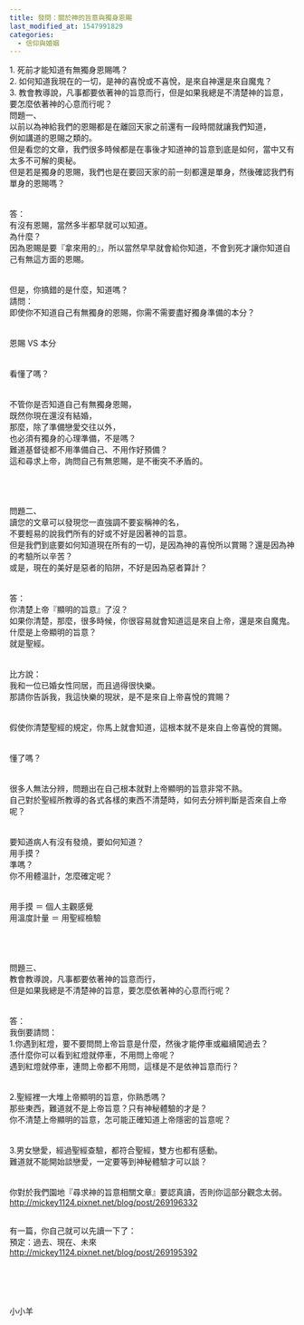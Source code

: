 ```yaml
---
title: 發問：關於神的旨意與獨身恩賜
last_modified_at: 1547991829
categories:
  - 信仰與婚姻
---
```


<p>1. 死前才能知道有無獨身恩賜嗎？<br>
2. 如何知道我現在的一切，是神的喜悅或不喜悅，是來自神還是來自魔鬼？<br>
3. 教會教導說，凡事都要依著神的旨意而行，但是如果我總是不清楚神的旨意，要怎麼依著神的心意而行呢？<br>
<!--more-->問題一、<br>
以前以為神給我們的恩賜都是在離回天家之前還有一段時間就讓我們知道，<br>
例如講道的恩賜之類的。<br>
但是看您的文章，我們很多時候都是在事後才知道神的旨意到底是如何，當中又有太多不可解的奧秘。<br>
但是若是獨身的恩賜，我們也是在要回天家的前一刻都還是單身，然後確認我們有單身的恩賜嗎？<br>
<br>
<br>
答：<br>
有沒有恩賜，當然多半都早就可以知道。<br>
為什麼？<br>
因為恩賜是要『拿來用的』，所以當然早早就會給你知道，不會到死才讓你知道自己有無這方面的恩賜。<br>
<br>
<br>
但是，你搞錯的是什麼，知道嗎？<br>
請問：<br>
即使你不知道自己有無獨身的恩賜，你需不需要盡好獨身準備的本分？<br>
<br>
<br>
恩賜 VS 本分<br>
<br>
<br>
看懂了嗎？<br>
<br>
<br>
不管你是否知道自己有無獨身恩賜，<br>
既然你現在還沒有結婚，<br>
那麼，除了準備戀愛交往以外，<br>
也必須有獨身的心理準備，不是嗎？<br>
難道基督徒都不用準備自己、不用作好預備？<br>
這和尋求上帝，詢問自己有無恩賜，是不衝突不矛盾的。<br>
<br>
<br>
<br>
<br>
問題二、<br>
讀您的文章可以發現您一直強調不要妄稱神的名，<br>
不要輕易的說我們所有的好或不好是因著神的旨意。<br>
但是我們到底要如何知道現在所有的一切，是因為神的喜悅所以賞賜？還是因為神的考驗所以辛苦？<br>
或是，現在的美好是惡者的陷阱，不好是因為惡者算計？<br>
<br>
<br>
答：<br>
你清楚上帝『顯明的旨意』了沒？<br>
如果你清楚，那麼，很多時候，你很容易就會知道這是來自上帝，還是來自魔鬼。<br>
什麼是上帝顯明的旨意？<br>
就是聖經。<br>
<br>
<br>
比方說：<br>
我和一位已婚女性同居，而且過得很快樂。<br>
那請你告訴我，我這快樂的現狀，是不是來自上帝喜悅的賞賜？<br>
<br>
<br>
假使你清楚聖經的規定，你馬上就會知道，這根本就不是來自上帝喜悅的賞賜。<br>
<br>
<br>
懂了嗎？<br>
<br>
<br>
很多人無法分辨，問題出在自己根本就對上帝顯明的旨意非常不熟。<br>
自己對於聖經所教導的各式各樣的東西不清楚時，如何去分辨判斷是否來自上帝呢？<br>
<br>
<br>
要知道病人有沒有發燒，要如何知道？<br>
用手摸？<br>
準嗎？<br>
你不用體溫計，怎麼確定呢？<br>
<br>
<br>
用手摸 ＝ 個人主觀感覺<br>
用溫度計量 ＝ 用聖經檢驗<br>
<br>
<br>
<br>
<br>
問題三、<br>
教會教導說，凡事都要依著神的旨意而行，<br>
但是如果我總是不清楚神的旨意，要怎麼依著神的心意而行呢？<br>
<br>
<br>
答：<br>
我倒要請問：<br>
1.你遇到紅燈，要不要問問上帝旨意是什麼，然後才能停車或繼續闖過去？<br>
憑什麼你可以看到紅燈就停車，不用問上帝呢？<br>
遇到紅燈就停車，連問上帝都不用問，這樣是不是依神旨意而行？<br>
<br>
<br>
2.聖經裡一大堆上帝顯明的旨意，你熟悉嗎？<br>
那些東西，難道就不是上帝旨意？只有神秘體驗的才是？<br>
你不清楚上帝顯明的旨意，怎可能正確知道上帝隱密的旨意呢？<br>
<br>
<br>
3.男女戀愛，經過聖經查驗，都符合聖經，雙方也都有感動。<br>
難道就不能開始談戀愛，一定要等到神秘體驗才可以談？<br>
<br>
<br>
你對於我們園地『尋求神的旨意相關文章』要認真讀，否則你這部分觀念太弱。<br>
<a href="http://mickey1124.pixnet.net/blog/post/269196332">http://mickey1124.pixnet.net/blog/post/269196332</a></p>

<p><br>
有一篇，你自己就可以先讀一下了：<br>
預定：過去、現在、未來<br>
<a href="http://mickey1124.pixnet.net/blog/post/269195392">http://mickey1124.pixnet.net/blog/post/269195392</a><br>
<br>
<br>
<br>
<br>
<br>
小小羊<br>
<br>
&nbsp;</p>

